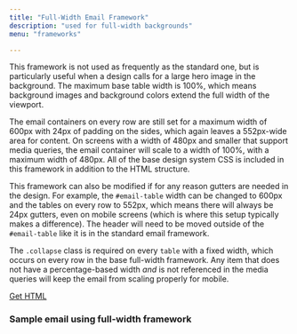 ```yaml
---
title: "Full-Width Email Framework"
description: "used for full-width backgrounds"
menu: "frameworks"

---
```


This framework is not used as frequently as the standard one, but is particularly useful when a design calls for a large hero image in the background. The maximum base table width is 100%, which means background images and background colors extend the full width of the viewport.

The email containers on every row are still set for a maximum width of 600px with 24px of padding on the sides, which again leaves a 552px-wide area for content. On screens with a width of 480px and smaller that support media queries, the email container will scale to a width of 100%, with a maximum width of 480px. All of the base design system CSS is included in this framework in addition to the HTML structure.

This framework can also be modified if for any reason gutters are needed in the design. For example, the `#email-table` width can be changed to 600px and the tables on every row to 552px, which means there will always be 24px gutters, even on mobile screens (which is where this setup typically makes a difference). The header will need to be moved outside of the `#email-table` like it is in the standard email framework.

<div class="note">
	The <code>.collapse</code> class is required on every <code>table</code> with a fixed width, which occurs on every row in the base full-width framework. Any item that does not have a percentage-based width <em>and</em> is not referenced in the media queries will keep the email from scaling properly for mobile.
</div>

<a class="button big promo" style="margin-bottom:32px;" target="_blank" href="https://drive.google.com/file/d/1FEkMKAnZzl_nlLGB-iEt1TuWAdpeH96p/view?usp=sharing">Get HTML</a>


### Sample email using full-width framework
<div class="example">
		<full-width-framework></full-width-framework>
</div>

<script type="text/javascript">
class FullWidthFramework extends HTMLElement {
	get template() {
		let t = document.createElement("template");
		t.innerHTML = `
		<head>
			<meta http-equiv="Content-Type" content="text/html; charset=UTF-8" />
			<meta name="viewport" content="width=device-width, initial-scale=1.0"/>
			<link href="https://fonts.googleapis.com/css2?family=Noto+Sans:ital,wght@0,400;0,700;1,400&family=Noto+Serif:ital,wght@0,400;0,700;1,400&display=swap" rel="stylesheet">
			<style type="text/css">
				@import url( '/css/email/eds.css' )
			</style>
		</head>
		<body>
			<center>
				<!-- BODY TABLE // -->
				<table border="0" cellpadding="0" cellspacing="0" role="presentation" height="100%" width="100%" id="body-table">
					<tr>
						<td align="center" valign="top" width="100%" id="body-cell">
							<!-- MAIN TABLE // -->
							<table border="0" cellpadding="0" cellspacing="0" role="presentation" width="100%" id="email-table">
								<!-- HEADER BLOCK // -->
								<tr>
									<td align="center" valign="top" width="100%" id="header" style="padding-bottom: 0;">
										<table cellpadding="0" cellspacing="0" width="100%" role="presentation" style="border-collapse: collapse;">
											<tr>
												<td align="center" valign="top" width="100%" style="background-color: #fff;border-top: 1px solid #ccc;border-bottom: 2px solid #ccc;padding: 12px 24px;font-family: 'Noto Sans', Tahoma, Arial, sans-serif;">
													<a href="#" target="_blank"><img src="https://media.mcclatchy.com/email-assets/global/logos-color/charlotte-color.png" alt="The Charlotte Observer logo" width="289" style="display: inline-block;border: 0;outline: none;text-decoration: none;" /></a>
												</td>
											</tr>
										</table>
									</td>
								</tr>
								<!-- // HEADER BLOCK -->
								<tr>
									<td align="center" valign="top" width="100%" class="bg-gray">
										<table border="0" cellpadding="0" cellspacing="0" role="presentation" width="600" class="collapse">
											<tr>
												<td align="center" valign="top" width="100%" class="card">
													<table border="0" cellpadding="0" cellspacing="0" width="100%" role="presentation">
														<tr>
															<td align="center" valign="top" width="100%" class="h1 white">
																Welcome
															</td>
														</tr>
													</table>
												</td>
											</tr>
										</table>
									</td>
								</tr>
								<tr>
									<td align="center" valign="top" width="100%" class="bg-white">
										<table border="0" cellpadding="0" cellspacing="0" role="presentation" width="600" class="collapse">
											<tr>
												<td align="center" valign="top" width="100%" class="card">
													<table border="0" cellpadding="0" cellspacing="0" role="presentation" width="100%" role="presentation">
														<tr>
															<td align="left" valign="top" width="100%" class="p">
																Dear Reader,<br /><br />
																Welcome to The Charlotte Observer. With your subscription, you’re helping support vital local journalism in our community, and we deeply appreciate your commitment. The Observer’s journalists are also deeply committed &mdash; to making sure we bring you the important news in our city and state, to telling you stories about inspiring people around us and to sharing information that helps you live a good life here. For our reporters, editors, videographers and others, this is also our community &mdash; where we live, work, shop and play. Our local roots and connection are at the heart of The Observer’s mission to serve our community. Thank you for helping make our work possible with your support.
															</td>
														</tr>
													</table>
												</td>
											</tr>
										</table>
									</td>
								</tr>
								<tr>
									<td align="center" valign="top" width="100%" class="">
										<table border="0" cellpadding="0" cellspacing="0" role="presentation" width="600" class="collapse">
											<tr>
												<td align="center" valign="top" width="100%" class="card">
													<table border="0" cellpadding="0" cellspacing="0" role="presentation" width="100%">
														<tr>
															<td align="center" valign="top" width="100%" class="h2 pb24">
																Get to know us
															</td>
														</tr>
														<tr>
															<td align="center" valign="top" width="100%" class="pb24">
																<table border="0" cellpadding="0" cellspacing="0" role="presentation" width="100%">
																	<tr>
																		<td align="left" valign="top" width="136" class="headshot collapse center-mobile">
																			<img src="https://media.mcclatchy.com/email-assets/global/headshots/dumbledore.png" width="120" class="img-inline" alt="reporter headshot" />
																		</td>
																		<td align="left" valign="top" class="small collapse">
																			<table border="0" cellpadding="0" cellspacing="0" role="presentation" width="100%">
																				<tr>
																					<td align="left" valign="top" class="h3 pb8">
																						Albus Dumbledore, O.M.
																					</td>
																					<td align="right" valign="middle" width="48">
																						<a href="#" target="_blank"><img src="https://media.mcclatchy.com/email-assets/global/icons/envelope-alt-dark-unicon.png" width="24" alt="email"></a>
																					</td>
																					<td align="right" valign="middle" width="48">
																						<a href="#" target="_blank"><img src="https://media.mcclatchy.com/email-assets/global/icons/twitter-dark.png" width="24" alt="twitter"></a>
																					</td>
																				</tr>
																			</table>
																			Professor Albus Percival Wulfric Brian Dumbledore, O.M. (First Class) was the Headmaster of Hogwarts School of Witchcraft and Wizardry. He was considered to have been the greatest wizard of modern times, perhaps of all time.
																		</td>
																	</tr>
																</table>
															</td>
														</tr>
														<tr>
															<td align="center" valign="top" width="100%" class="pb24">
																<table border="0" cellpadding="0" cellspacing="0" role="presentation" width="100%">
																	<tr>
																		<td align="left" valign="top" width="136" class="headshot collapse center-mobile">
																			<img src="https://media.mcclatchy.com/email-assets/global/headshots/dumbledore.png" width="120" class="img-inline" alt="reporter headshot" />
																		</td>
																		<td align="left" valign="top" class="small collapse">
																			<table border="0" cellpadding="0" cellspacing="0" role="presentation" width="100%">
																				<tr>
																					<td align="left" valign="top" class="h3 pb8">
																						Albus Dumbledore, O.M.
																					</td>
																					<td align="right" valign="middle" width="48">
																						<a href="#" target="_blank"><img src="https://media.mcclatchy.com/email-assets/global/icons/envelope-alt-dark-unicon.png" width="24" alt="email"></a>
																					</td>
																					<td align="right" valign="middle" width="48">
																						<a href="#" target="_blank"><img src="https://media.mcclatchy.com/email-assets/global/icons/twitter-dark.png" width="24" alt="twitter"></a>
																					</td>
																				</tr>
																			</table>
																			Professor Albus Percival Wulfric Brian Dumbledore, O.M. (First Class) was the Headmaster of Hogwarts School of Witchcraft and Wizardry. He was considered to have been the greatest wizard of modern times, perhaps of all time.
																		</td>
																	</tr>
																</table>
															</td>
														</tr>
														<tr>
															<td align="center" valign="top" width="100%">
																<table border="0" cellpadding="0" cellspacing="0" role="presentation" width="100%">
																	<tr>
																		<td align="left" valign="top" width="136" class="headshot collapse center-mobile">
																			<img src="https://media.mcclatchy.com/email-assets/global/headshots/dumbledore.png" width="120" class="img-inline" alt="reporter headshot" />
																		</td>
																		<td align="left" valign="top" class="small collapse">
																			<table border="0" cellpadding="0" cellspacing="0" role="presentation" width="100%">
																				<tr>
																					<td align="left" valign="top" class="h3 pb8">
																						Albus Dumbledore, O.M.
																					</td>
																					<td align="right" valign="middle" width="48">
																						<a href="#" target="_blank"><img src="https://media.mcclatchy.com/email-assets/global/icons/envelope-alt-dark-unicon.png" width="24" alt="email"></a>
																					</td>
																					<td align="right" valign="middle" width="48">
																						<a href="#" target="_blank"><img src="https://media.mcclatchy.com/email-assets/global/icons/twitter-dark.png" width="24" alt="twitter"></a>
																					</td>
																				</tr>
																			</table>
																			Professor Albus Percival Wulfric Brian Dumbledore, O.M. (First Class) was the Headmaster of Hogwarts School of Witchcraft and Wizardry. He was considered to have been the greatest wizard of modern times, perhaps of all time.
																		</td>
																	</tr>
																</table>
															</td>
														</tr>
													</table>
												</td>
											</tr>
										</table>
									</td>
								</tr>
								<tr>
									<td align="center" valign="top" width="100%" class="bg-blue">
										<table border="0" cellpadding="0" cellspacing="0" role="presentation" width="600" class="collapse">
											<tr>
												<td align="center" valign="top" width="100%" class="card">
													<table border="0" cellpadding="0" cellspacing="0" role="presentation" width="100%">
														 <tr>
															<td align="center" valign="top" width="100%" class="pb24">
																<img src="https://media.mcclatchy.com/email-assets/global/icons/paper-plane-white.png" width="40" alt="paper plane icon" />
															</td>
														</tr>
														<tr>
															<td align="center" valign="top" width="100%" class="h2 white pb8">
																Sign up for newsletters
															</td>
														</tr>
														<tr>
															<td align="center" valign="top" width="100%" class="p white pb24">
																Email newsletters are an easy way to keep up with breaking news and the latest on your favorite topics.
															</td>
														</tr>
														<tr>
															<td align="center" valign="top" width="100%">
																<table border="0" cellpadding="0" cellspacing="0" role="presentation">
																	<tr>
																		<td align="center" valign="top" class="button bg-white">
																			<a href="https://<%= recipient.siteBrand.publicationUrl %>newsletters" target="_blank" class="button-link border-white blue">Sign Up Now</a>
																		</td>
																	</tr>
																</table>
															</td>
														</tr>
													</table>
												</td>
											</tr>
										</table>
									</td>
								</tr>
								<!-- FOOTER BLOCK // -->
								<tr>
									<td align="center" valign="top" width="100%">
										<table border="0" cellpadding="0" cellspacing="0" role="presentation" width="600" class="collapse">
											<tr>
												<td align="center" valign="top" width="100%" id="footer">
												<table border="0" cellpadding="0" cellspacing="0" role="presentation" width="100%">
														<tr>
																<td align="left" valign="top" width="100%" style="padding:24px 24px 8px;">
																		<table border="0" cellpadding="0" cellspacing="0" role="presentation">
																				<tr>
																						<td align="center" valign="middle" style="padding-right:5px;">
																								<a href="#"><img src="http://media.mcclatchy.com/email-assets/global/icons/facebook-gray.png" alt="Facebook icon" width="10" style="display: block; border: 0px none; outline: none; text-decoration: none;" /></a>
																						</td>
																						<td align="center" valign="middle" style="padding-left:5px;">
																								<a href="#"><img src="http://media.mcclatchy.com/email-assets/global/icons/twitter-gray.png" alt="Twitter icon" width="21" style="display: block; border: 0px none; outline: none; text-decoration: none;" /></a>
																						</td>
																				</tr>
																		</table>
																</td>
														</tr>
														<tr>
																<td align="left" valign="top" width="100%" style="padding: 8px 24px;font-family: 'Noto Sans', Tahoma, Arial, sans-serif;font-size: 11px;color: #525252;line-height: 16px;">
																	Copyright &copy; 2020 Official Property Name.
																	All Rights Reserved.
																</td>
														</tr>
														<tr>
																<td align="left" valign="top" width="100%" style="padding: 8px 24px;font-family: 'Noto Sans', Tahoma, Arial, sans-serif;font-size: 11px;color: #525252;line-height: 16px;">
																		Official Property Name<br>
																		123 Street Name<br>
																		City, ST 000000
																</td>
														</tr>
														<tr>
																<td align="left" valign="top" width="100%" style="padding: 8px 24px;font-family: 'Noto Sans', Tahoma, Arial, sans-serif;font-size: 11px;color: #525252;line-height: 16px;">
																		We respect your right to privacy and protect your private information at all times.
																</td>
														</tr>
													<tr>
														<td align="left" valign="top" width="100%" style="padding: 8px 24px 24px;font-family: 'Noto Sans', Tahoma, Arial, sans-serif;font-size: 11px;color: #525252;line-height: 16px;">
															<a href="#" style="font-size: 11px;color: #525252;">About Us</a>&nbsp;|&nbsp;
															<a href="#" style="font-size: 11px;color: #525252;">Terms of Use</a>&nbsp;|&nbsp;
															<a href="#" style="font-size: 11px;color: #525252;">Manage Newsletter Subscriptions</a>&nbsp;|&nbsp;
															<a href="#" style="font-size: 11px;color: #525252;" target="_blank">View as webpage</a>&nbsp;|&nbsp;
															<a href="#" style="font-size: 11px;color: #525252;">Unsubscribe</a>
														</td>
													</tr>
												</table>
												</td>
											</tr>
										</table>
									</td>
								</tr>
								<!-- // FOOTER BLOCK -->
							</table>
							<!-- // MAIN TABLE -->
						</td>
					</tr>
				</table>
				<!-- // BODY TABLE -->
			</center>
		</body>
			`;
			return t;   
		}
		constructor() {
			super();
		}
		connectedCallback() {
			let clone = this.template.content.cloneNode(true);
			this.attachShadow({ mode: "open" });
			this.shadowRoot.appendChild(clone);
		}
	} // end Class
	customElements.define("full-width-framework", FullWidthFramework);
	</script>
